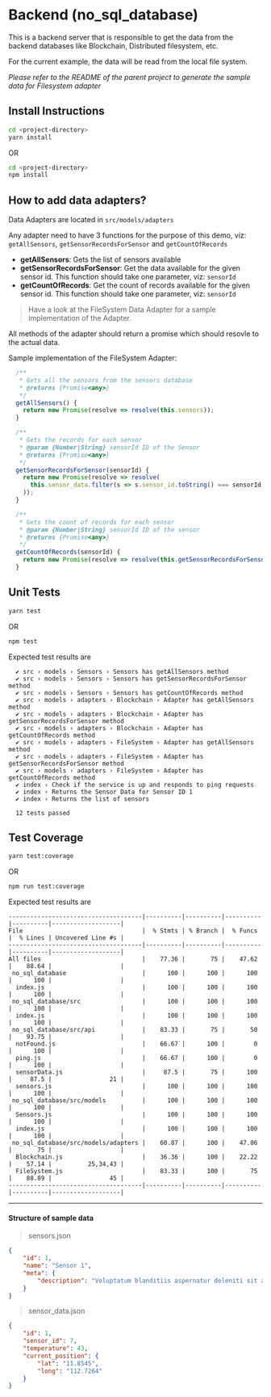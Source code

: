 # Backend (no_sql_database)

This is a backend server that is responsible to get the data from the backend databases like Blockchain, Distributed filesystem, etc.

For the current example, the data will be read from the local file system.

_Please refer to the README of the parent project to generate the sample data for Filesystem adapter_

## Install Instructions

```bash
cd <project-directory>
yarn install
```
OR
```bash
cd <project-directory>
npm install
```

## How to add data adapters?

Data Adapters are located in `src/models/adapters`

Any adapter need to have 3 functions for the purpose of this demo, viz: `getAllSensors`, `getSensorRecordsForSensor` and `getCountOfRecords`

- **getAllSensors**: Gets the list of sensors available
- **getSensorRecordsForSensor**: Get the data available for the given sensor id. This function should take one parameter, viz: `sensorId`
- **getCountOfRecords**: Get the count of records available for the given sensor id. This function should take one parameter, viz: `sensorId`

> Have a look at the FileSystem Data Adapter for a sample implementation of the Adapter.

All methods of the adapter should return a promise which should resovle to the actual data.

Sample implementation of the FileSystem Adapter:

```javascript
  /**
   * Gets all the sensors from the sensors database
   * @returns {Promise<any>}
   */
  getAllSensors() {
    return new Promise(resolve => resolve(this.sensors));
  }

  /**
   * Gets the records for each sensor
   * @param {Number|String} sensorId ID of the Sensor
   * @returns {Promise<any>}
   */
  getSensorRecordsForSensor(sensorId) {
    return new Promise(resolve => resolve(
      this.sensor_data.filter(s => s.sensor_id.toString() === sensorId.toString()),
    ));
  }

  /**
   * Gets the count of records for each sensor
   * @param {Number|String} sensorId ID of the sensor
   * @returns {Promise<any>}
   */
  getCountOfRecords(sensorId) {
    return new Promise(resolve => resolve(this.getSensorRecordsForSensor(sensorId).length));
  }
```

## Unit Tests
```bash
yarn test
```
OR 

```bash
npm test
```

Expected test results are

```
  ✔ src › models › Sensors › Sensors has getAllSensors method
  ✔ src › models › Sensors › Sensors has getSensorRecordsForSensor method
  ✔ src › models › Sensors › Sensors has getCountOfRecords method
  ✔ src › models › adapters › Blockchain › Adapter has getAllSensors method
  ✔ src › models › adapters › Blockchain › Adapter has getSensorRecordsForSensor method
  ✔ src › models › adapters › Blockchain › Adapter has getCountOfRecords method
  ✔ src › models › adapters › FileSystem › Adapter has getAllSensors method
  ✔ src › models › adapters › FileSystem › Adapter has getSensorRecordsForSensor method
  ✔ src › models › adapters › FileSystem › Adapter has getCountOfRecords method
  ✔ index › Check if the service is up and responds to ping requests
  ✔ index › Returns the Sensor Data for Sensor ID 1
  ✔ index › Returns the list of sensors

  12 tests passed
```

## Test Coverage

```bash
yarn test:coverage
```
OR 

```bash
npm run test:coverage
```

Expected test results are

```
-------------------------------------|----------|----------|----------|----------|-------------------|
File                                 |  % Stmts | % Branch |  % Funcs |  % Lines | Uncovered Line #s |
-------------------------------------|----------|----------|----------|----------|-------------------|
All files                            |    77.36 |       75 |    47.62 |    88.64 |                   |
 no_sql_database                     |      100 |      100 |      100 |      100 |                   |
  index.js                           |      100 |      100 |      100 |      100 |                   |
 no_sql_database/src                 |      100 |      100 |      100 |      100 |                   |
  index.js                           |      100 |      100 |      100 |      100 |                   |
 no_sql_database/src/api             |    83.33 |       75 |       50 |    93.75 |                   |
  notFound.js                        |    66.67 |      100 |        0 |      100 |                   |
  ping.js                            |    66.67 |      100 |        0 |      100 |                   |
  sensorData.js                      |     87.5 |       75 |      100 |     87.5 |                21 |
  sensors.js                         |      100 |      100 |      100 |      100 |                   |
 no_sql_database/src/models          |      100 |      100 |      100 |      100 |                   |
  Sensors.js                         |      100 |      100 |      100 |      100 |                   |
  index.js                           |      100 |      100 |      100 |      100 |                   |
 no_sql_database/src/models/adapters |    60.87 |      100 |    47.06 |       75 |                   |
  Blockchain.js                      |    36.36 |      100 |    22.22 |    57.14 |          25,34,43 |
  FileSystem.js                      |    83.33 |      100 |       75 |    88.89 |                45 |
-------------------------------------|----------|----------|----------|----------|-------------------|
```


____________________________________________

#### Structure of sample data

> sensors.json

```json
{
    "id": 1,
    "name": "Sensor 1",
    "meta": {
        "description": "Voluptatum blanditiis aspernatur deleniti sit a iure. Natus totam molestiae et placeat temporibus."
    }
}
```

> sensor_data.json

```json
{
    "id": 1,
    "sensor_id": 7,
    "temperature": 43,
    "current_position": {
        "lat": "11.8545",
        "long": "112.7264"
    }
}
```
